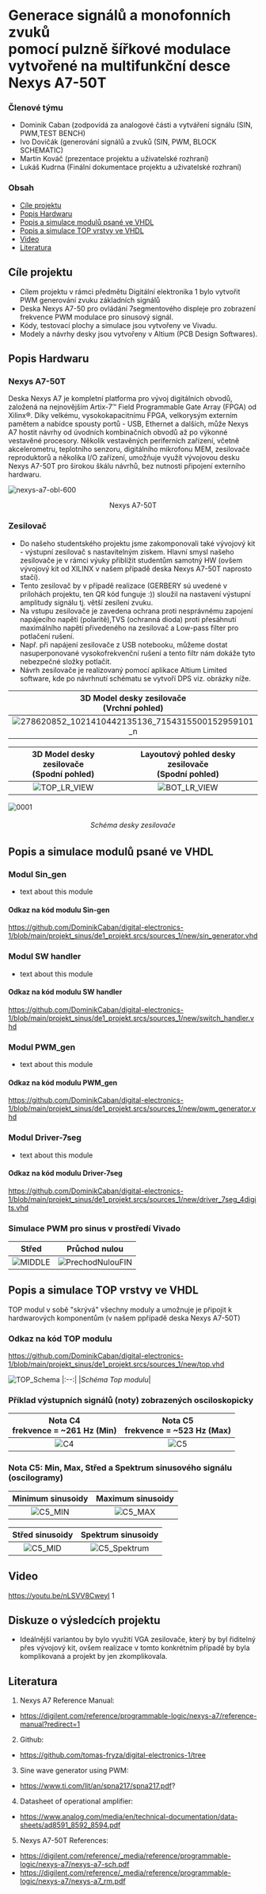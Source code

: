 
# Generace signálů a monofonních zvuků <br>pomocí pulzně šířkové modulace <br> vytvořené na multifunkční desce Nexys A7-50T

### Členové týmu

* Dominik Caban (zodpovídá za analogové části a vytváření signálu (SIN, PWM,TEST BENCH)
* Ivo Dovičák (generování signálů a zvuků (SIN, PWM, BLOCK SCHEMATIC)
* Martin Kováč (prezentace projektu a uživatelské rozhraní)
* Lukáš Kudrna (Finální dokumentace projektu a uživatelské rozhraní)

### Obsah

* [Cíle projektu](#objectives)
* [Popis Hardwaru](#hardware)
* [Popis a simulace modulů psané ve VHDL](#modules)
* [Popis a simulace TOP vrstvy ve VHDL](#top)
* [Video](#video)
* [Literatura](#references)

<a name="objectives"></a>

## Cíle projektu

- Cílem projektu v rámci předmětu Digitální elektronika 1 bylo vytvořit PWM generování zvuku základních signálů
- Deska Nexys A7-50 pro ovládání 7segmentového displeje pro zobrazení frekvence PWM modulace pro sinusový signál. 
- Kódy, testovací plochy a simulace jsou vytvořeny ve Vivadu.
- Modely a návrhy desky jsou vytvořeny v Altium (PCB Design Softwares).

<a name="hardware"></a>

## Popis Hardwaru
### Nexys A7-50T

Deska Nexys A7 je kompletní platforma pro vývoj digitálních obvodů, založená na nejnovějším Artix-7™ Field Programmable Gate Array (FPGA) od Xilinx®. Díky velkému, vysokokapacitnímu FPGA, velkorysým externím pamětem a nabídce spousty portů - USB, Ethernet a dalších, může Nexys A7 hostit návrhy od úvodních kombinačních obvodů až po výkonné vestavěné procesory. Několik vestavěných periferních zařízení, včetně akcelerometru, teplotního senzoru, digitálního mikrofonu MEM, zesilovače reproduktorů a několika I/O zařízení, umožňuje využít vývojovou desku Nexys A7-50T pro širokou škálu návrhů, bez nutnosti připojení externího hardwaru.


![nexys-a7-obl-600](https://user-images.githubusercontent.com/99388246/165694448-dfccf257-62a9-4c5e-bb68-ceab544a98f1.png)
 <fig caption> <p align="center"> Nexys A7-50T

### Zesilovač

- Do našeho studentského projektu jsme zakomponovali také vývojový kit - výstupní zesilovač s nastavitelným ziskem. Hlavní smysl našeho zesilovače je v rámci výuky přiblížit studentům samotný HW (ovšem vývojový kit od XILINX v našem případě deska Nexys A7-50T naprosto stačí).
- Tento zesilovač by v případě realizace (GERBERY sú uvedené v prílohách projektu, ten QR kód funguje :)) sloužil na nastavení výstupní amplitudy signálu tj. větší zesílení zvuku.
- Na vstupu zesilovače je zavedena ochrana proti nesprávnému zapojení napájecího napětí (polaritě),TVS (ochranná dioda) proti přesáhnutí maximálního napětí přivedeného na zesilovač a Low-pass filter pro potlačení rušení. 
- Např. při napájení zesilovače z USB notebooku, můžeme dostat nasuperponované vysokofrekvenční rušení a tento filtr nám dokáže tyto nebezpečné složky potlačit.
- Návrh zesilovače je realizovaný pomocí aplikace Altium Limited software, kde po návrhnutí schématu se vytvoří DPS viz. obrázky níže.


3D Model desky zesilovače <br> (Vrchní pohled) |Layoutový pohled desky zesilovače <br> (Vrchní pohled)
:-------------------------:|:-------------------------:
![278620852_1021410442135136_7154315500152959101_n](https://user-images.githubusercontent.com/99388246/165693223-0a94e4e5-78b2-440c-bc23-228c8eb99cf3.png)|![278885036_353535676806500_6518462935903523547_n](https://user-images.githubusercontent.com/99388246/165693208-ae4fd1d9-7659-4385-9e47-1a015b2743d0.png)

3D Model desky zesilovače <br> (Spodní pohled)|Layoutový pohled desky zesilovače <br> (Spodní pohled)
:-------------------------:|:-------------------------:
![TOP_LR_VIEW](https://user-images.githubusercontent.com/99397107/165839082-08e70d71-ed08-4b9f-8b42-5cba28c647ea.JPG)|![BOT_LR_VIEW](https://user-images.githubusercontent.com/99397107/165839125-298f1211-196a-41d6-ac05-d930292057f7.JPG)

![0001](https://user-images.githubusercontent.com/99397107/165841715-2b7259a5-c591-4f51-b733-d8ca7df2b477.jpg)
###### <fig caption> <p align="center"> Schéma desky zesilovače

<a name="modules"></a>

## Popis a simulace modulů psané ve VHDL

### Modul Sin_gen 

- text about this module

#### Odkaz na kód modulu Sin-gen
https://github.com/DominikCaban/digital-electronics-1/blob/main/projekt_sinus/de1_projekt.srcs/sources_1/new/sin_generator.vhd

### Modul SW handler 

- text about this module

#### Odkaz na kód modulu SW handler
https://github.com/DominikCaban/digital-electronics-1/blob/main/projekt_sinus/de1_projekt.srcs/sources_1/new/switch_handler.vhd

### Modul PWM_gen

- text about this module

#### Odkaz na kód modulu PWM_gen
https://github.com/DominikCaban/digital-electronics-1/blob/main/projekt_sinus/de1_projekt.srcs/sources_1/new/pwm_generator.vhd


### Modul Driver-7seg

- text about this module

#### Odkaz na kód modulu Driver-7seg
https://github.com/DominikCaban/digital-electronics-1/blob/main/projekt_sinus/de1_projekt.srcs/sources_1/new/driver_7seg_4digits.vhd

### Simulace PWM pro sinus v prostředí Vivado


Střed                      |Průchod nulou
:-------------------------:|:-------------------------:
![MIDDLE](https://user-images.githubusercontent.com/99397107/165825357-6f038a63-20d1-4ff8-b063-57b1a8716338.JPG)|![PrechodNulouFIN](https://user-images.githubusercontent.com/99397107/165826258-7d612401-1e23-45be-a742-2d1f50f00cf4.jpg)

<a name="top"></a>

## Popis a simulace TOP vrstvy ve VHDL

TOP modul v sobě "skrývá" všechny moduly a umožnuje je připojit k hardwarových komponentům (v našem ppřípadě deska Nexys A7-50T)

### Odkaz na kód TOP modulu
https://github.com/DominikCaban/digital-electronics-1/blob/main/projekt_sinus/de1_projekt.srcs/sources_1/new/top.vhd

![TOP_Schema](https://user-images.githubusercontent.com/99397107/165823085-27287982-7e3d-4061-8c78-0134287f429d.JPG)
|:--:| 
|*Schéma Top modulu*|

<a name="video"></a>
### Příklad výstupních signálů (noty) zobrazených osciloskopicky

Nota C4 <br> frekvence = ~261 Hz (Min)  |Nota C5 <br> frekvence = ~523 Hz (Max)
:-------------------------:|:-------------------------:
![C4](https://user-images.githubusercontent.com/99397107/165827889-ef8b4e22-0047-4556-83de-5ffc1c3d3463.png)|![C5](https://user-images.githubusercontent.com/99397107/165827930-9ff21b77-6a6a-4173-8dd5-d9f67f891dd6.png)

### Nota C5: Min, Max, Střed a Spektrum sinusového signálu (oscilogramy)

Minimum sinusoidy          |Maximum sinusoidy
:-------------------------:|:-------------------------:
![C5_MIN](https://user-images.githubusercontent.com/99397107/165830655-b29274e9-168a-4838-9db8-21de372fa88c.png)|![C5_MAX](https://user-images.githubusercontent.com/99397107/165830683-88cb7ced-67a9-4b66-be49-cc60672f50a2.png)

Střed sinusoidy             |Spektrum sinusoidy
:-------------------------:|:-------------------------:
![C5_MID](https://user-images.githubusercontent.com/99397107/165830888-39846d89-9cd3-4b81-b038-4d63b277ad6b.png)|![C5_Spektrum](https://user-images.githubusercontent.com/99397107/165830906-6ef4ea90-2434-49d2-9d60-5067d2526a32.png)

## Video 
 
https://youtu.be/nLSVV8CweyI
<a name="references"></a>1

## Diskuze o výsledcích projektu

- Ideálnější variantou by bylo využití VGA zesilovače, který by byl řiditelný přes vývojový kit, ovšem realizace v tomto konkrétním případě by byla komplikovaná a projekt by jen zkomplikovala.

## Literatura

1. Nexys A7 Reference Manual: 
- https://digilent.com/reference/programmable-logic/nexys-a7/reference-manual?redirect=1

2. Github:
- https://github.com/tomas-fryza/digital-electronics-1/tree
 
3. Sine wave generator using PWM:
- https://www.ti.com/lit/an/spna217/spna217.pdf?
 
4. Datasheet of operational amplifier:
- https://www.analog.com/media/en/technical-documentation/data-sheets/ad8591_8592_8594.pdf

5. Nexys A7-50T References: 
- https://digilent.com/reference/_media/reference/programmable-logic/nexys-a7/nexys-a7-sch.pdf
- https://digilent.com/reference/_media/reference/programmable-logic/nexys-a7/nexys-a7_rm.pdf


